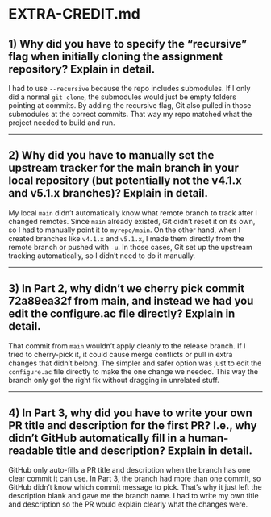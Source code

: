 # EXTRA-CREDIT.md

## 1) Why did you have to specify the “recursive” flag when initially cloning the assignment repository? Explain in detail.

I had to use `--recursive` because the repo includes submodules. If I only did a normal `git clone`, the submodules would just be empty folders pointing at commits. By adding the recursive flag, Git also pulled in those submodules at the correct commits. That way my repo matched what the project needed to build and run.

---

## 2) Why did you have to manually set the upstream tracker for the main branch in your local repository (but potentially not the v4.1.x and v5.1.x branches)? Explain in detail.

My local `main` didn’t automatically know what remote branch to track after I changed remotes. Since `main` already existed, Git didn’t reset it on its own, so I had to manually point it to `myrepo/main`. On the other hand, when I created branches like `v4.1.x` and `v5.1.x`, I made them directly from the remote branch or pushed with `-u`. In those cases, Git set up the upstream tracking automatically, so I didn’t need to do it manually.

---

## 3) In Part 2, why didn’t we cherry pick commit 72a89ea32f from main, and instead we had you edit the configure.ac file directly? Explain in detail.

That commit from `main` wouldn’t apply cleanly to the release branch. If I tried to cherry-pick it, it could cause merge conflicts or pull in extra changes that didn’t belong. The simpler and safer option was just to edit the `configure.ac` file directly to make the one change we needed. This way the branch only got the right fix without dragging in unrelated stuff.

---

## 4) In Part 3, why did you have to write your own PR title and description for the first PR? I.e., why didn’t GitHub automatically fill in a human-readable title and description? Explain in detail.

GitHub only auto-fills a PR title and description when the branch has one clear commit it can use. In Part 3, the branch had more than one commit, so GitHub didn’t know which commit message to pick. That’s why it just left the description blank and gave me the branch name. I had to write my own title and description so the PR would explain clearly what the changes were.
